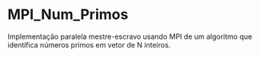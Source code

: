# MPI_Num_Primos
Implementação paralela mestre-escravo usando MPI de um algoritmo que identifica números primos em vetor de N inteiros.
